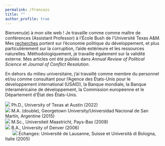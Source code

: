 ```yaml
---
permalink: /francais
title: ""
author_profile: true
---
```


Bienvenu(e) à mon site web ! Je travaille comme comme maître de conférences (Assistant Professor) à l'École Bush de l'Université Texas A&M. Mes [recherches](https://mikedenly.com/research/) portent sur l’économie politique du développement, et plus particulièrement sur la corruption, l’aide extérieure et les ressources naturelles. Méthodologiquement, je travaille également sur la validité externe. Mes articles ont été publiés dans *Annual Review of Political Science* et *Journal of Conflict Resolution*.

En dehors du milieu universitaire, j’ai travaillé comme membre du personnel et/ou comme consultant pour l’Agence des États-Unis pour le développement international (USAID), la Banque mondiale, la Banque interaméricaine de développement, la Commission européenne et le Département d'État des États-Unis. 

![](/images/gradhatpng.png) Ph.D., University of Texas at Austin (2022)
<br>![](/images/gradhatpng.png) M.A. (double), Georgetown University/Universidad Nacional de San Martín, Argentine (2015)
<br>![](/images/gradhatpng.png) M.Sc., Universiteit Maastricht, Pays-Bas (2008)
<br>![](/images/gradhatpng.png) B.A., University of Denver (2006) 
<br> &nbsp; &nbsp; &nbsp; ![](/images/bullet.png) Échanges: Université de Lausanne, Suisse et Università di Bologna, Italie (2005)
